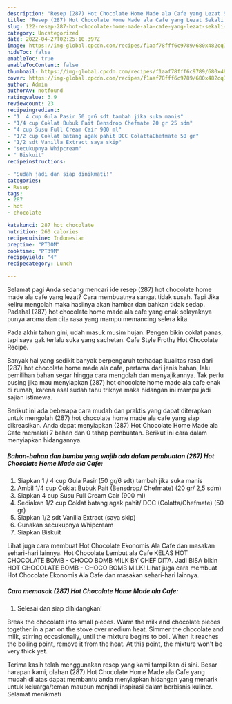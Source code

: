 ```yaml
---
description: "Resep (287) Hot Chocolate Home Made ala Cafe yang Lezat Sekali , Enak Banget"
title: "Resep (287) Hot Chocolate Home Made ala Cafe yang Lezat Sekali , Enak Banget"
slug: 122-resep-287-hot-chocolate-home-made-ala-cafe-yang-lezat-sekali-enak-banget
category: Uncategorized
date: 2022-04-27T02:25:10.397Z
image: https://img-global.cpcdn.com/recipes/f1aaf78fff6c9789/680x482cq70/287-hot-chocolate-home-made-ala-cafe-foto-resep-utama.jpg
hideToc: false
enableToc: true
enableTocContent: false
thumbnail: https://img-global.cpcdn.com/recipes/f1aaf78fff6c9789/680x482cq70/287-hot-chocolate-home-made-ala-cafe-foto-resep-utama.jpg
cover: https://img-global.cpcdn.com/recipes/f1aaf78fff6c9789/680x482cq70/287-hot-chocolate-home-made-ala-cafe-foto-resep-utama.jpg
author: Admin
authorAv: notfound
ratingvalue: 3.9
reviewcount: 23
recipeingredient:
- "1  4 cup Gula Pasir 50 gr6 sdt tambah jika suka manis"
- "1/4 cup Coklat Bubuk Pait Bensdrop Chefmate 20 gr 25 sdm"
- "4 cup Susu Full Cream Cair 900 ml"
- "1/2 cup Coklat batang agak pahit DCC ColattaChefmate 50 gr"
- "1/2 sdt Vanilla Extract saya skip"
- "secukupnya Whipcream"
- " Biskuit"
recipeinstructions:

- "Sudah jadi dan siap dinikmati!"
categories:
- Resep
tags:
- 287
- hot
- chocolate

katakunci: 287 hot chocolate 
nutrition: 260 calories
recipecuisine: Indonesian
preptime: "PT30M"
cooktime: "PT39M"
recipeyield: "4"
recipecategory: Lunch

---
```



Selamat pagi Anda sedang mencari ide resep (287) hot chocolate home made ala cafe yang lezat? Cara membuatnya sangat tidak susah. Tapi Jika keliru mengolah maka hasilnya akan hambar dan bahkan tidak sedap. Padahal (287) hot chocolate home made ala cafe yang enak selayaknya punya aroma dan cita rasa yang mampu memancing selera kita.


Pada akhir tahun gini, udah masuk musim hujan. Pengen bikin coklat panas, tapi saya gak terlalu suka yang sachetan. Cafe Style Frothy Hot Chocolate Recipe.

Banyak hal yang sedikit banyak berpengaruh terhadap kualitas rasa dari (287) hot chocolate home made ala cafe, pertama dari jenis bahan, lalu pemilihan bahan segar hingga cara mengolah dan menyajikannya. Tak perlu pusing jika mau menyiapkan (287) hot chocolate home made ala cafe enak di rumah, karena asal sudah tahu triknya maka hidangan ini mampu jadi sajian istimewa.


Berikut ini ada beberapa cara mudah dan praktis yang dapat diterapkan untuk mengolah (287) hot chocolate home made ala cafe yang siap dikreasikan. Anda dapat menyiapkan (287) Hot Chocolate Home Made ala Cafe memakai 7 bahan dan 0 tahap pembuatan. Berikut ini cara dalam menyiapkan hidangannya.

<!--inarticleads1-->

##### Bahan-bahan dan bumbu yang wajib ada dalam pembuatan (287) Hot Chocolate Home Made ala Cafe:

1. Siapkan 1 / 4 cup Gula Pasir (50 gr/6 sdt) tambah jika suka manis
1. Ambil 1/4 cup Coklat Bubuk Pait (Bensdrop/ Chefmate) (20 gr/ 2,5 sdm)
1. Siapkan 4 cup Susu Full Cream Cair (900 ml)
1. Sediakan 1/2 cup Coklat batang agak pahit/ DCC (Colatta/Chefmate) (50 gr)
1. Siapkan 1/2 sdt Vanilla Extract (saya skip)
1. Gunakan secukupnya Whipcream
1. Siapkan  Biskuit


Lihat juga cara membuat Hot Chocolate Ekonomis Ala Cafe dan masakan sehari-hari lainnya. Hot Chocolate Lembut ala Cafe KELAS HOT CHOCOLATE BOMB - CHOCO BOMB MILK BY CHEF DITA. Jadi BISA bikin HOT CHOCOLATE BOMB - CHOCO BOMB MILK! Lihat juga cara membuat Hot Chocolate Ekonomis Ala Cafe dan masakan sehari-hari lainnya. 

<!--inarticleads2-->

##### Cara memasak (287) Hot Chocolate Home Made ala Cafe:


1. Selesai dan siap dihidangkan!

Break the chocolate into small pieces. Warm the milk and chocolate pieces together in a pan on the stove over medium heat. Simmer the chocolate and milk, stirring occasionally, until the mixture begins to boil. When it reaches the boiling point, remove it from the heat. At this point, the mixture won&#39;t be very thick yet. 

Terima kasih telah menggunakan resep yang kami tampilkan di sini. Besar harapan kami, olahan (287) Hot Chocolate Home Made ala Cafe yang mudah di atas dapat membantu anda menyiapkan hidangan yang menarik untuk keluarga/teman maupun menjadi inspirasi dalam berbisnis kuliner. Selamat menikmati
